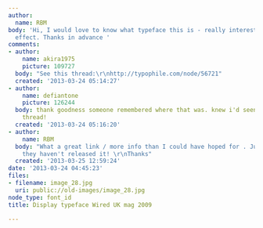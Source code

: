 ```yaml
---
author:
  name: RBM
body: 'Hi, I would love to know what typeface this is - really interesting 3-D, swirling
  effect. Thanks in advance '
comments:
- author:
    name: akira1975
    picture: 109727
  body: "See this thread:\r\nhttp://typophile.com/node/56721"
  created: '2013-03-24 05:14:27'
- author:
    name: defiantone
    picture: 126244
  body: thank goodness someone remembered where that was. knew i'd seen the previous
    thread!
  created: '2013-03-24 05:16:20'
- author:
    name: RBM
  body: "What a great link / more info than I could have hoped for . Just a shame
    they haven't released it! \r\nThanks"
  created: '2013-03-25 12:59:24'
date: '2013-03-24 04:45:23'
files:
- filename: image_28.jpg
  uri: public://old-images/image_28.jpg
node_type: font_id
title: Display typeface Wired UK mag 2009

---
```

